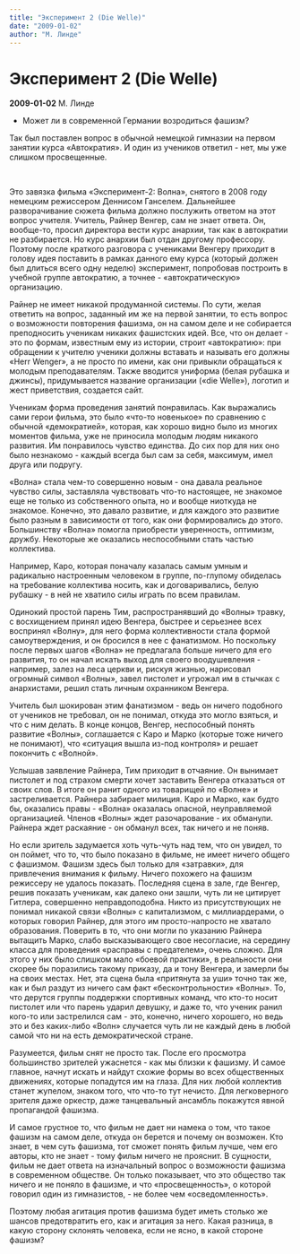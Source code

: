 ```yaml
---
title: "Эксперимент 2 (Die Welle)"
date: "2009-01-02"
author: "М. Линде"
---
```


# Эксперимент 2 (Die Welle)

**2009-01-02** М. Линде

- Может ли в современной Германии возродиться фашизм?

Так был поставлен вопрос в обычной немецкой гимназии на первом занятии курса «Автократия». И один из учеников ответил - нет, мы уже слишком просвещенные.

 

Это завязка фильма «Эксперимент-2: Волна», снятого в 2008 году немецким режиссером Деннисом Ганселем. Дальнейшее разворачивание сюжета фильма должно послужить ответом на этот вопрос учителя. Учитель, Райнер Венгер, сам не знает ответа. Он, вообще-то, просил директора вести курс анархии, так как в автократии не разбирается. Но курс анархии был отдан другому профессору. Поэтому после краткого разговора с учениками Венгеру приходит в голову идея поставить в рамках данного ему курса (который должен был длиться всего одну неделю) эксперимент, попробовав построить в учебной группе автократию, а точнее - «автократическую» организацию.

Райнер не имеет никакой продуманной системы. По сути, желая ответить на вопрос, заданный им же на первой занятии, то есть вопрос о возможности повторения фашизма, он на самом деле и не собирается преподносить ученикам никаких фашистских идей. Все, что он делает - это по формам, известным ему из истории, строит «автократию»: при обращении к учителю ученики должны вставать и называть его должны «Herr Wenger», а не просто по имени, как они привыкли обращаться к молодым преподавателям. Также вводится униформа (белая рубашка и джинсы), придумывается название организации («die Welle»), логотип и жест приветствия, создается сайт.

Ученикам форма проведения занятий понравилась. Как выражались сами герои фильма, это было «что-то новенькое» по сравнению с обычной «демократией», которая, как хорошо видно было из многих моментов фильма, уже не приносила молодым людям никакого развития. Им понравилось чувство единства. До сих пор для них оно было незнакомо - каждый всегда был сам за себя, максимум, имел друга или подругу.

«Волна» стала чем-то совершенно новым - она давала реальное чувство силы, заставляла чувствовать что-то настоящее, не знакомое еще не только из собственного опыта, но и вообще ниоткуда не знакомое. Конечно, это давало развитие, и для каждого это развитие было разным в зависимости от того, как они формировались до этого. Большинству «Волна» помогла приобрести уверенность, оптимизм, дружбу. Некоторые же оказались неспособными стать частью коллектива.

Например, Каро, которая поначалу казалась самым умным и радикально настроенным человеком в группе, по-глупому обиделась на требование коллектива носить, как и договаривались, белую рубашку - в ней не хватило силы играть по всем правилам.

Одинокий простой парень Тим, распространявший до «Волны» травку, с восхищением принял идею Венгера, быстрее и серьезнее всех воспринял «Волну», для него форма коллективности стала формой самоутверждения, и он бросился в нее с фанатизмом. Но поскольку после первых шагов «Волна» не предлагала больше ничего для его развития, то он начал искать выход для своего воодушевления - например, залез на леса церкви  и, рискуя жизнью, нарисовал огромный символ «Волны», завел пистолет и угрожал им в стычках с анархистами, решил стать личным охранником Венгера.

Учитель был шокирован этим фанатизмом - ведь он ничего подобного от учеников не требовал, он не понимал, откуда это могло взяться, и что с ним делать. В конце концов, Венгер, неспособный понять развитие «Волны», соглашается с Каро и Марко (которые тоже ничего не понимают), что «ситуация вышла из-под контроля» и решает покончить с «Волной».

Услышав заявление Райнера, Тим приходит в отчаяние. Он вынимает пистолет и под страхом смерти хочет заставить Венгера отказаться от своих слов. В итоге он ранит одного из товарищей по «Волне» и застреливается. Райнера забирает милиция. Каро и Марко, как будто бы, оказались правы - «Волна» оказалась опасной, неуправляемой организацией. Членов «Волны» ждет разочарование - их обманули. Райнера ждет раскаяние - он обманул всех, так ничего и не поняв.

Но если зритель задумается хоть чуть-чуть над тем, что он увидел, то он поймет, что то, что было показано в фильме, не имеет ничего общего с фашизмом. Фашизм здесь был только для «затравки», для привлечения внимания к фильму. Ничего похожего на фашизм режиссеру не удалось показать. Последняя сцена в зале, где Венгер, решив показать ученикам, как далеко они зашли, чуть ли не цитирует Гитлера, совершенно неправдоподобна. Никто из присутствующих не понимал никакой связи «Волны» с капитализмом, с миллиардерами, о которых говорил Райнер, для этого им просто-напросто не хватало образования. Поверить в то, что они могли по указанию Райнера вытащить Марко, слабо высказывающего свое несогласие, на середину класса для проведения «расправы с предателем», очень сложно. Для этого у них было слишком мало «боевой практики», в реальности они скорее бы поразились такому приказу, да и тону Венгера, и замерли бы на своих местах. Нет, эта сцена была «притянута за уши» точно так же, как и был раздут из ничего сам факт «бесконтрольности» «Волны». То, что дерутся группы поддержки спортивных команд, что кто-то носит пистолет или что парень ударил девушку, и даже то, что ученик ранил кого-то или застрелился сам - это, конечно, ничего хорошего, но ведь это и без каких-либо «Волн» случается чуть ли не каждый день в любой самой что ни на есть демократической стране.

Разумеется, фильм снят не просто так. После его просмотра большинство зрителей ужаснется - как мы близки к фашизму. И самое главное, начнут искать и найдут схожие формы во всех общественных движениях, которые попадутся им на глаза. Для них любой коллектив станет жупелом, знаком того, что что-то тут нечисто. Для легковерного зрителя даже оркестр, даже танцевальный ансамбль покажутся явной пропагандой фашизма.

И самое грустное то, что фильм не дает ни намека о том, что такое фашизм на самом деле, откуда он берется и почему он возможен. Кто знает, в чем суть фашизма, тот сможет понять фильм лучше, чем его авторы, кто не знает - тому фильм ничего не прояснит. В сущности, фильм не дает ответа на изначальный вопрос о возможности фашизма в современном обществе. Он только показывает, что это общество так ничего и не поняло в фашизме, и что «просвещенность», о которой говорил один из гимназистов, - не более чем «осведомленность».

Поэтому любая агитация против фашизма будет иметь столько же шансов предотвратить его, как и агитация за него. Какая разница, в какую сторону склонять человека, если не ясно, в какой стороне фашизм?